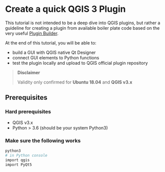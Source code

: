 # Create a quick QGIS 3 Plugin

This tutorial is not intended to be a deep dive into QGIS plugins, but rather a guideline for creating a plugin from available boiler plate code based on the very useful [Plugin Builder](http://g-sherman.github.io/Qgis-Plugin-Builder/).

At the end of this tutorial, you will be able to:

- build a GUI with QGIS native Qt Designer
- connect GUI elements to Python functions
- test the plugin locally and upload to QGIS official plugin repository

> **Disclaimer**
>
> Validity only confirmed for **Ubuntu 18.04** and **QGIS v3.x**

## Prerequisites

### Hard prerequisites

- QGIS v3.x
- Python > 3.6 (should be your system Python3)

### Make sure the following works

```bash
python3
# in Python console
import qgis
import PyQt5
```
